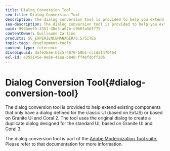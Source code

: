 ```yaml
---
title: Dialog Conversion Tool
seo-title: Dialog Conversion Tool
description: The dialog conversion tool is provided to help you extend existing components that only have a dialog defined for the classic UI
seo-description: The dialog conversion tool is provided to help you extend existing components that only have a dialog defined for the classic UI
uuid: 999aeef5-3351-48e3-a02e-c960fa58f775
contentOwner: Guillaume Carlino
products: SG_EXPERIENCEMANAGER/6.5/SITES
topic-tags: development-tools
content-type: reference
discoiquuid: dafe26ae-b2c5-4070-b8b1-cc1da147b464
exl-id: e255145e-9e86-41ea-b048-ff46fdbff205
---
```

# Dialog Conversion Tool{#dialog-conversion-tool}

The dialog conversion tool is provided to help extend existing components that only have a dialog defined for the classic UI (based on ExtJS) or based on Granite UI and Coral 2. The tool uses the original dialog to create a duplicate dialog designed for the standard UI, based on Granite UI and Coral 3.

The dialog conversion tool is part of the [Adobe Modernization Tool suite.](modernization-tools.md) Please refer to that documentation for more information.
